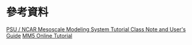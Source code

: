 # 參考資料
[PSU / NCAR Mesoscale Modeling System Tutorial Class Note and User's Guide](www2.mmm.ucar.edu/mm5/documents/MM5_tut_Web_notes/tutorialTOC.htm)
[MM5 Online Tutorial](http://www2.mmm.ucar.edu/mm5/On-Line-Tutorial/teachyourself.html)